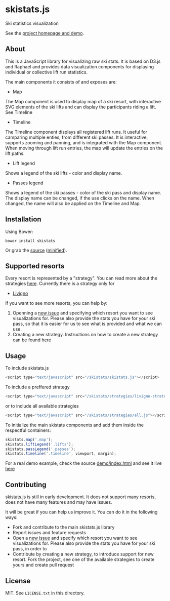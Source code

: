 # skistats.js

Ski statistics visualization 

See the [project homepage and demo](http://tgeorgiev.github.io/skistats).

## About

This is a JavaScript library for visualizing raw ski stats. It is based on D3.js and Raphael and provides data visualization components for displaying individual or collective lift run statistics.

The main components it consists of and exposes are:

* Map

The Map component is used to display map of a ski resort, with interactive SVG elements of the ski lifts and can display the participants riding a lift. See Timeline

* Timeline

The Timeline component displays all registered lift runs. It useful for camparing multiple enties, from different ski passes. It is interactive, supports zooming and panning, and is integrated with the Map component. When moving through lift run entries, the map will update the entries on the lift paths.

* Lift legend

Shows a legend of the ski lifts - color and display name.

* Passes legend

Shows a legend of the ski passes - color of the ski pass and display name. The display name can be changed, if the use clicks on the name. When changed, the name will also be applied on the Timeline and Map.

## Installation

Using Bower:

    bower install skistats

Or grab the [source](https://github.com/tgeorgiev/skistats/blob/master/dist/skistats.js) ([minified](https://github.com/tgeorgiev/skistats/blob/master/dist/skistats.min.js)).

## Supported resorts

Every resort is represented by a "strategy". You can read more about the strategies [here](https://github.com/tgeorgiev/skistats/blob/master/src/strategies/). Currently there is a strategy only for

* [Livigno](https://github.com/tgeorgiev/skistats/blob/master/src/strategies/livigno-strategy.js)

If you want to see more resorts, you can help by:

1. Openning a [new issue](https://github.com/tgeorgiev/skistats/issues/new) and specifying which resort you want to see visualizations for. Please also provide the stats you have for your ski pass, so that it is easier for us to see what is provided and what we can use.
2. Creating a new strategy. Instructions on how to create a new strategy can be found [here](https://github.com/tgeorgiev/skistats/tree/master/src/strategies#create-a-new-strategy)

## Usage

To include skistats.js
```javascript
<script type="text/javascript" src="/skistats/skistats.js"></script>
```
To include a preffered strategy
```javascript
<script type="text/javascript" src="/skistats/strategies/livigno-strategy.js"></script>
```
or to include all available strategies
```javascript
<script type="text/javascript" src="/skistats/strategies/all.js"></script>
```

To initialize the main skistats components and add them inside the respectful containers:
```javascript
skistats.map('.map');
skistats.liftLegend('.lifts');
skistats.passLegend('.passes');
skistats.timeline('.timeline', viewport, margin);
```

For a real demo example, check the source [demo/index.html](https://github.com/tgeorgiev/skistats/blob/master/demo/index.html) and see it live [here](http://tgeorgiev.github.io/skistats)

## Contributing

skistats.js is still in early development. It does not support many resorts, does not have many features and may have issues.

It will be great if you can help us improve it. You can do it in the following ways:
* Fork and contribute to the main skistats.js library
* Report issues and feature requests
* Open a [new issue](https://github.com/tgeorgiev/skistats/issues/new) and specify which resort you want to see visualizations for. Please also provide the stats you have for your ski pass, in order to 
* Contribute by creating a new strategy, to introduce support for new resort. Fork the project, see one of the available strategies to create yours and create pull request

## License

MIT. See `LICENSE.txt` in this directory.
